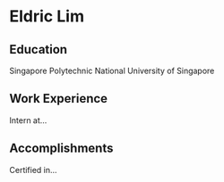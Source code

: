 # Eldric Lim

## Education
Singapore Polytechnic
National University of Singapore

## Work Experience
Intern at...

## Accomplishments
Certified in...